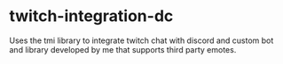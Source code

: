 # twitch-integration-dc
Uses the tmi library to integrate twitch chat with discord and custom bot and library developed by me that supports third party emotes.
